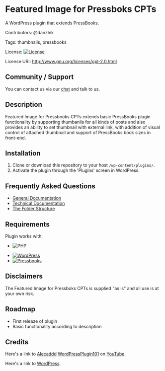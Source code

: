 # Featured Image for Pressboks CPTs
A WordPress plugin that extends PressBooks.

Contributors: @danzhik

Tags: thumbnails, pressbooks

License:  [![License](https://img.shields.io/badge/license-GPL--2.0%2B-red.svg)](https://github.com/Books4Languages/pressbooks-books4languages/blob/master/license.txt)

License URI: http://www.gnu.org/licenses/gpl-2.0.html

## Community / Support

You can contact us via our [chat](https://gitter.im/books4languages/)  and talk to us.                                  


## Description

Featured Image for Pressbooks CPTs extends basic PressBooks plugin functionality by supporting thumbanils for all kinds of posts and also provides an ability to set thumbnail with external link,
with addition of visual control of attached thumbnail and support of PressBooks book sizes in front-end.

## Installation

1. Clone or download this repository to your host ```/wp-content/plugins/```.
1. Activate the plugin through the 'Plugins' screen in WordPress.

## Frequently Asked Questions
* [General Documentation](doc/documentation-general.md)
* [Technical Documentation](doc/documentation-technical.md)
* [The Folder Structure](doc/folder-structure.md)

## Requirements

Plugin works with:

 * ![PHP](https://img.shields.io/badge/PHP-7.X-blue.svg)
 - [![WordPress](https://img.shields.io/badge/Wordpress-4.9.5-green.svg)](https://codex.wordpress.org/Version_4.9.5)
 - [![Pressbooks](https://img.shields.io/badge/Pressbooks-V%205.3.0-red.svg)](https://github.com/pressbooks/pressbooks/releases/tag/5.3.0)

## Disclaimers

The Featured Image for Pressboks CPTs is supplied "as is" and all use is at your own risk.



## Roadmap

* First releaze of plugin
* Basic functionality according to description



## Credits
Here's a link to [Alecaddd](http://www.alecaddd.com/) [WordPressPlugin101](https://github.com/Alecaddd/WordPressPlugin101) on [YouTube](https://www.youtube.com/playlist?list=PLriKzYyLb28kR_CPMz8uierDWC2y3znI2).

Here's a link to [WordPress](http://wordpress.org/ "Your favorite software").

